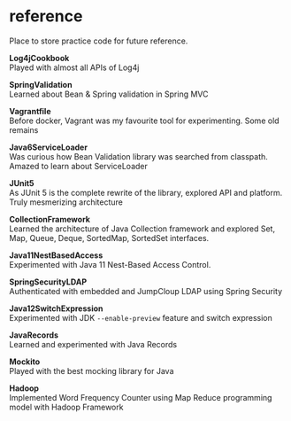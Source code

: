 # reference

Place to store practice code for future reference.

**Log4jCookbook**\
Played with almost all APIs of Log4j

**SpringValidation**\
Learned about Bean & Spring validation in Spring MVC

**Vagrantfile**\
Before docker, Vagrant was my favourite tool for experimenting. Some old remains

**Java6ServiceLoader**\
Was curious how Bean Validation library was searched from classpath. Amazed to
learn about ServiceLoader

**JUnit5**\
As JUnit 5 is the complete rewrite of the library, explored API and platform.
Truly mesmerizing architecture

**CollectionFramework**\
Learned the architecture of Java Collection framework and explored Set, Map,
Queue, Deque, SortedMap, SortedSet interfaces.

**Java11NestBasedAccess**\
Experimented with Java 11 Nest-Based Access Control.

**SpringSecurityLDAP**\
Authenticated with embedded and JumpCloup LDAP using Spring Security

**Java12SwitchExpression**\
Experimented with JDK `--enable-preview` feature and switch expression

**JavaRecords**\
Learned and experimented with Java Records

**Mockito**\
Played with the best mocking library for Java

**Hadoop**\
Implemented Word Frequency Counter using Map Reduce programming model with Hadoop Framework
